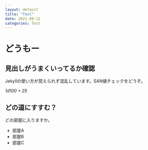 ```yaml
---
layout: default
title: "Test"
date: 2021-09-12
categories: Test
---
```


# どうもー
## 見出しがうまくいってるか確認

Jekyllの使い方が覚えられず混乱しています。SAN値チェックをどうぞ。

_1d100 > 25_

## どの道にすすむ？

どの部屋に入りますか。
- 部屋A
- 部屋B
- 部屋C